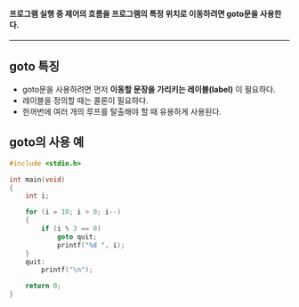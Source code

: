 #### 프로그램 실행 중 제어의 흐름을 프로그램의 특정 위치로 이동하려면 goto문을 사용한다. ####
___
## goto 특징 ##

- goto문을 사용하려면 먼저 **이동할 문장을 가리키는 레이블(label)** 이 필요하다.
- 레이블을 정의할 때는 콜론이 필요하다.
- 한꺼번에 여러 개의 루프를 탈출해야 할 때 유용하게 사용된다.
## goto의 사용 예 ##
```c
#include <stdio.h>

int main(void)
{
	int i;

	for (i = 10; i > 0; i--)
	{
		if (i % 3 == 0)
			goto quit;
			printf("%d ", i);
	}
	quit:
		printf("\n");

	return 0;
}
```
